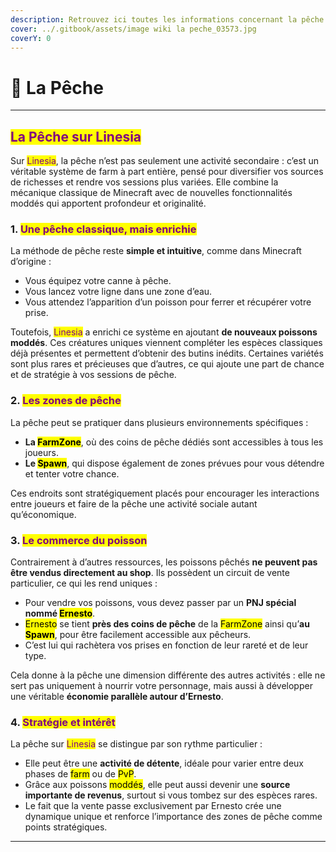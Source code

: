 ```yaml
---
description: Retrouvez ici toutes les informations concernant la pêche
cover: ../.gitbook/assets/image wiki la peche_03573.jpg
coverY: 0
---
```


# 🐠 La Pêche

***

## <mark style="color:purple;">La Pêche sur Linesia</mark>

Sur <mark style="color:purple;">Linesia</mark>, la pêche n’est pas seulement une activité secondaire : c’est un véritable système de farm à part entière, pensé pour diversifier vos sources de richesses et rendre vos sessions plus variées. Elle combine la mécanique classique de Minecraft avec de nouvelles fonctionnalités moddés qui apportent profondeur et originalité.

### 1. <mark style="color:purple;">Une pêche classique, mais enrichie</mark>

La méthode de pêche reste **simple et intuitive**, comme dans Minecraft d’origine :

* Vous équipez votre canne à pêche.
* Vous lancez votre ligne dans une zone d’eau.
* Vous attendez l’apparition d’un poisson pour ferrer et récupérer votre prise.

Toutefois, <mark style="color:purple;">Linesia</mark> a enrichi ce système en ajoutant **de nouveaux poissons moddés**. Ces créatures uniques viennent compléter les espèces classiques déjà présentes et permettent d’obtenir des butins inédits. Certaines variétés sont plus rares et précieuses que d’autres, ce qui ajoute une part de chance et de stratégie à vos sessions de pêche.

### 2. <mark style="color:purple;">Les zones de pêche</mark>

La pêche peut se pratiquer dans plusieurs environnements spécifiques :

* **La&#x20;**<mark style="color:$danger;">**FarmZone**</mark>, où des coins de pêche dédiés sont accessibles à tous les joueurs.
* **Le&#x20;**<mark style="color:$danger;">**Spawn**</mark>, qui dispose également de zones prévues pour vous détendre et tenter votre chance.

Ces endroits sont stratégiquement placés pour encourager les interactions entre joueurs et faire de la pêche une activité sociale autant qu’économique.

### 3. <mark style="color:purple;">Le commerce du poisson</mark>

Contrairement à d’autres ressources, les poissons pêchés **ne peuvent pas être vendus directement au shop**. Ils possèdent un circuit de vente particulier, ce qui les rend uniques :

* Pour vendre vos poissons, vous devez passer par un **PNJ spécial nommé&#x20;**<mark style="color:$danger;">**Ernesto**</mark>.
* <mark style="color:$danger;">Ernesto</mark> se tient **près des coins de pêche** de la <mark style="color:$danger;">FarmZone</mark> ainsi qu’**au&#x20;**<mark style="color:$danger;">**Spawn**</mark>, pour être facilement accessible aux pêcheurs.
* C’est lui qui rachètera vos prises en fonction de leur rareté et de leur type.

Cela donne à la pêche une dimension différente des autres activités : elle ne sert pas uniquement à nourrir votre personnage, mais aussi à développer une véritable **économie parallèle autour d’Ernesto**.

### 4. <mark style="color:purple;">Stratégie et intérêt</mark>

La pêche sur <mark style="color:purple;">Linesia</mark> se distingue par son rythme particulier :

* Elle peut être une **activité de détente**, idéale pour varier entre deux phases de <mark style="color:$danger;">farm</mark> ou de <mark style="color:$danger;">PvP</mark>.
* Grâce aux poissons <mark style="color:$danger;">moddés</mark>, elle peut aussi devenir une **source importante de revenus**, surtout si vous tombez sur des espèces rares.
* Le fait que la vente passe exclusivement par Ernesto crée une dynamique unique et renforce l’importance des zones de pêche comme points stratégiques.

***
